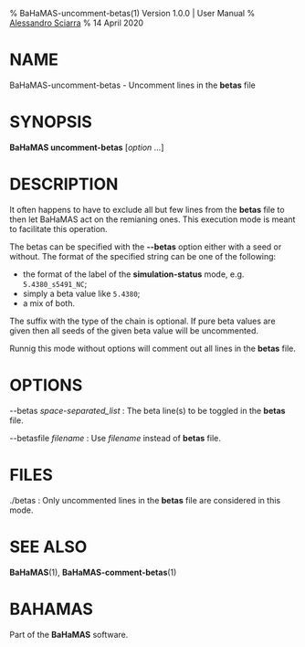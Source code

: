 % BaHaMAS-uncomment-betas(1) Version 1.0.0 | User Manual
% [Alessandro Sciarra](sciarra@itp.uni-frankfurt.de)
% 14 April 2020

# NAME

BaHaMAS-uncomment-betas - Uncomment lines in the **betas** file

# SYNOPSIS

**BaHaMAS uncomment-betas** [*option* ...]

# DESCRIPTION

It often happens to have to exclude all but few lines from the **betas** file to then let BaHaMAS act on the remianing ones.
This execution mode is meant to facilitate this operation.

The betas can be specified with the **\--betas** option either with a seed or without.
The format of the specified string can be one of the following:

* the format of the label of the **simulation-status** mode, e.g. `5.4380_s5491_NC`;
* simply a beta value like `5.4380`;
* a mix of both.

The suffix with the type of the chain is optional.
If pure beta values are given then all seeds of the given beta value will be uncommented.

Runnig this mode without options will comment out all lines in the **betas** file.

# OPTIONS

\--betas *space-separated_list*
:   The beta line(s) to be toggled in the **betas** file.

\--betasfile *filename*
:   Use *filename* instead of **betas** file.

# FILES

./betas
:   Only uncommented lines in the **betas** file are considered in this mode.

# SEE ALSO

**BaHaMAS**(1), **BaHaMAS-comment-betas**(1)

# BAHAMAS

Part of the **BaHaMAS** software.
